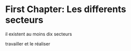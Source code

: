 # First Chapter: Les differents secteurs

il existent au moins dix secteurs

travailler et le réaliser

